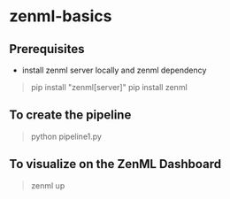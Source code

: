 # zenml-basics

## Prerequisites 
- install zenml server locally and zenml dependency
> pip install "zenml[server]"
> pip install zenml

## To create the pipeline
> python pipeline1.py

## To visualize on the ZenML Dashboard
> zenml up
